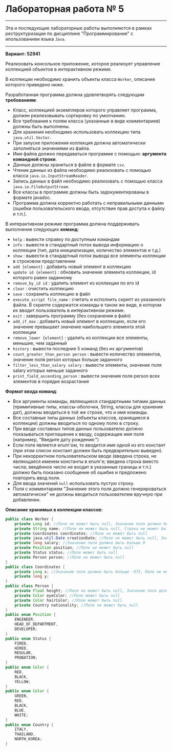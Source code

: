 # Лабораторная работа № 5

***
Эта и последующие лабораторные работы выполняются в рамках реструктуризации
по дисциплине "Программирование" с ипользованием языка `Java`.
***

**Вариант: 52941**

Реализовать консольное приложение,
которое реализует управление коллекцией объектов в интерактивном режиме.

В коллекции необходимо хранить объекты класса `Worker`,
описание которого приведено ниже.

Разработанная программа должна удовлетворять следующим **требованиям**:

- Класс, коллекцией экземпляров которого управляет программа, должен реализовывать сортировку по умолчанию.
- Все требования к полям класса (указанные в виде комментариев) должны быть выполнены.
- Для хранения необходимо использовать коллекцию типа `java.util.Vector`.
- При запуске приложения коллекция должна автоматически заполняться значениями из файла.
- Имя файла должно передаваться программе с помощью: **аргумента командной строки**.
- Данные должны храниться в файле в формате `csv`.
- Чтение данных из файла необходимо реализовать с помощью класса `java.io.InputStreamReader`.
- Запись данных в файл необходимо реализовать с помощью класса `java.io.FileOutputStream`.
- Все классы в программе должны быть задокументированы в формате javadoc.
- Программа должна корректно работать с неправильными данными (ошибки пользовательского ввода, отсутствие прав доступа к файлу и т.п.).

В интерактивном режиме программа должна поддерживать выполнение следующих **команд**:

- `help` : вывести справку по доступным командам
- `info` : вывести в стандартный поток вывода информацию о коллекции (тип, дата инициализации, количество элементов и т.д.)
- `show` : вывести в стандартный поток вывода все элементы коллекции в строковом представлении
- `add {element}` : добавить новый элемент в коллекцию
- `update id {element}` : обновить значение элемента коллекции, id которого равен заданному
- `remove_by_id id` : удалить элемент из коллекции по его id
- `clear` : очистить коллекцию
- `save` : сохранить коллекцию в файл
- `execute_script file_name` : считать и исполнить скрипт из указанного файла.
В скрипте содержатся команды в таком же виде, в котором их вводит пользователь в интерактивном режиме.
- `exit` : завершить программу (без сохранения в файл)
- `add_if_max` : добавить новый элемент в коллекцию, если его значение превышает значение наибольшего элемента этой коллекции
- `remove_lower {element}` : удалить из коллекции все элементы, меньшие, чем заданный
- `history` : вывести последние 5 команд (без их аргументов)
- `count_greater_than_person person` : вывести количество элементов, значение поля person которых больше заданного
- `filter_less_than_salary salary` : вывести элементы, значение поля salary которых меньше заданного
- `print_field_ascending_person` : вывести значения поля person всех элементов в порядке возрастания

**Формат ввода команд**:

- Все аргументы команды, являющиеся стандартными типами данных (примитивные типы, классы-оболочки, String, классы для хранения дат), должны вводиться в той же строке, что и имя команды.
- Все составные типы данных (объекты классов, хранящиеся в коллекции) должны вводиться по одному полю в строку.
- При вводе составных типов данных пользователю должно показываться приглашение к вводу, содержащее имя поля (например, "Введите дату рождения:")
- Если поле является enum'ом, то вводится имя одной из его констант (при этом список констант должен быть предварительно выведен).
- При некорректном пользовательском вводе (введена строка, не являющаяся именем константы в enum'е; введена строка вместо числа; введённое число не входит в указанные границы и т.п.) должно быть показано сообщение об ошибке и предложено повторить ввод поля.
- Для ввода значений `null` использовать пустую строку.
- Поля с комментарием "Значение этого поля должно генерироваться автоматически" не должны вводиться пользователем вручную при добавлении.

**Описание хранимых в коллекции классов:**
```java
public class Worker {
    private Long id; //Поле не может быть null, Значение поля должно быть больше 0, Значение этого поля должно быть уникальным, Значение этого поля должно генерироваться автоматически
    private String name; //Поле не может быть null, Строка не может быть пустой
    private Coordinates coordinates; //Поле не может быть null
    private java.util.Date creationDate; //Поле не может быть null, Значение этого поля должно генерироваться автоматически
    private long salary; //Значение поля должно быть больше 0
    private Position position; //Поле не может быть null
    private Status status; //Поле может быть null
    private Person person; //Поле не может быть null
}
public class Coordinates {
    private Long x; //Значение поля должно быть больше -975, Поле не может быть null
    private long y;
}
public class Person {
    private Float height; //Поле не может быть null, Значение поля должно быть больше 0
    private Color eyeColor; //Поле может быть null
    private Color hairColor; //Поле может быть null
    private Country nationality; //Поле не может быть null
}
public enum Position {
    ENGINEER,
    HEAD_OF_DEPARTMENT,
    DEVELOPER;
}
public enum Status {
    FIRED,
    HIRED,
    REGULAR,
    PROBATION;
}
public enum Color {
    RED,
    BLACK,
    YELLOW;
}
public enum Color {
    GREEN,
    RED,
    BLACK,
    BLUE,
    WHITE;
}
public enum Country {
    ITALY,
    THAILAND,
    NORTH_KOREA;
}
```